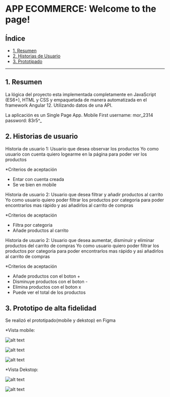# APP ECOMMERCE: Welcome to the page!

## Índice

* [1. Resumen](#1-resumen)
* [2. Historias de Usuario](#2-historias-de-usuario)
* [3. Prototipado](#3-prototipado)


***

## 1. Resumen

La lógica del proyecto esta implementada completamente en JavaScript (ES6+), HTML y CSS y empaquetada de manera automatizada en el framework Angular 12. Utilizando datos de una API.

La aplicación es un Single Page App. Mobile First
username: mor_2314
password: 83r5^_

## 2. Historias de usuario

Historia de usuario 1: Usuario que desea observar los productos
Yo como usuario con cuenta quiero logearme en la página para poder ver los productos

*Criterios de aceptación
- Entar con cuenta creada
- Se ve bien en mobile

Historia de usuario 2: Usuario que desea filtrar y añadir productos al carrito
Yo como usuario quiero poder filtrar los productos por categoria para poder encontrarlos mas rápido y asi añadirlos al carrito de compras

*Criterios de aceptación
- Filtra por categoria
- Añade productos al carrito

Historia de usuario 2: Usuario que desea aumentar, disminuir y eliminar productos del carrito de compras
Yo como usuario quiero poder filtrar los productos por categoria para poder encontrarlos mas rápido y asi añadirlos al carrito de compras

*Criterios de aceptación
- Añade productos con el boton +
- Disminuye productos con el boton -
- Elimina productos con el boton x
- Puede ver el total de los productos

## 3. Prototipo de alta fidelidad
Se realizó el prototipado(mobile y dekstop) en Figma

*Vista mobile:

![alt text](reto-tech/src/assets/img/mobile1.svg)

![alt text](reto-tech/src/assets/img/mobile2.svg)

![alt text](reto-tech/src/assets/img/mobile3.svg)


*Vista Dekstop:

![alt text](reto-tech/src/assets/img/dekstop1.svg)

![alt text](reto-tech/src/assets/img/dekstop2.svg)
